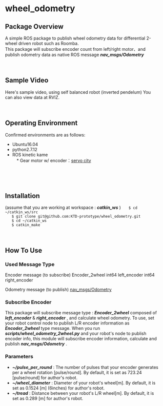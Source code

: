 # wheel_odometry
## Package Overview
A simple ROS package to publish wheel odometry data for differential 2-wheel driven robot such as Roomba.<br>
This package will subscribe encoder count from left/right motor、and publish odometry data as native ROS message ***nav_msgs/Odometry***
<br>
<br>
<br>

## Sample Video
Here's sample video, using self balanced robot (inverted pendelum)
You can also view data at RVIZ.
<br>
<br>
<br>

## Operating Environment
Confirmed environments are as follows:
  * Ubuntu16.04
  * python2.7.12
  * ROS kinetic kame <br>
　* Gear motor w/ encoder：[servo city](https://www.servocity.com/317-rpm-spur-gear-motor-w-encoder)
<br>
<br>
<br>

## Installation
(assume that you are working at workspace : ***catkin_ws*** )
`   $ cd ~/catkin_ws/src`<br>
`   $ git clone git@github.com:KTD-prototype/wheel_odometry.git`<br>
`   $ cd ~/catkin_ws`<br>
`   $ catkin_make`
<br>
<br>
<br>


## How To Use
### Used Message Type
Encoder message (to subscribe)
  Encoder_2wheel
    int64 left_encoder
    int64 right_encoder

Odometry message (to publish)
  [nav_msgs/Odometry](http://docs.ros.org/melodic/api/nav_msgs/html/msg/Odometry.html)

### Subscribe Encoder
This package will subscribe message type : ***Encoder_2wheel*** composed of ***left_encoder*** & ***right_encoder*** , and calculate wheel odometry.
To use, set your robot control node to publish L/R encoder information as ***Encoder_2wheel*** type message.
When you run ***scripts/wheel_odometry_2wheel.py*** and your robot's node to publish encoder info, this module will subscribe encoder information, calculate and publish ***nav_msgs/Odometry*** .


### Parameters
  * ***~/pulse_per_round*** : The number of pulses that your encoder generates per a wheel rotation [pulse/round]. By default, it is set as 723.24 [pulse/round] for author's robot.
  * ***~/wheel_diameter*** : Diameter of your robot's wheel[m]. By default, it is set as 0.1524 [m] (6inches) for author's robot.
  * ***~/tread*** : Distance between your robot's L/R wheel[m]. By default, it is set as 0.289 [m] for author's robot.
